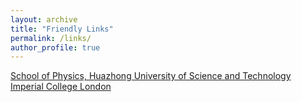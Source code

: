 ```yaml
---
layout: archive
title: "Friendly Links"
permalink: /links/
author_profile: true
---
```


[School of Physics, Huazhong University of Science and Technology](http://phys.hust.edu.cn/index.htm)
[Imperial College London](https://www.imperial.ac.uk/)
